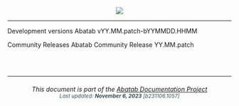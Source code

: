 <div align="center">

![](../../.github/resources/images/logos/abatab-documentation-project-logo.png)

</div>

***

Development versions
Abatab vYY.MM.patch-bYYMMDD.HHMM

Community Releases
Abatab Community Release YY.MM.patch

<br>
<br>

***

<div align="center">
	<h6>
		This document is part of the <a href="https://spectrum-health-systems.github.io/Abatab-Documentation-Project/">Abatab Documentation Project</a>
		<br>
		<sub style="color:DarkSlateGrey;">
			Last updated: <b>November 6, 2023</b> [b231106.1057]
		</sub>
	</h6>
</div>